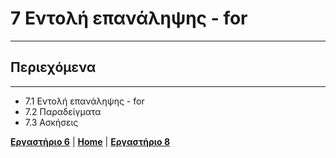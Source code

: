 # 7 Εντολή επανάληψης - for

---

## Περιεχόμενα

---

- 7.1 Εντολή επανάληψης - for
- 7.2 Παραδείγματα
- 7.3 Ασκήσεις

[**Εργαστήριο 6**](lab_06.md) | [**Home**](../README.md) | [**Εργαστήριο 8**](lab_08.md)